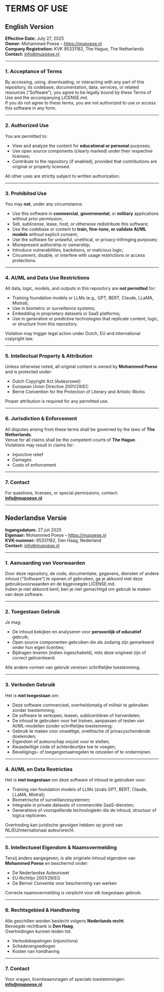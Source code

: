 # TERMS OF USE

## English Version

**Effective Date:** July 27, 2025  
**Owner:** Mohammed Poese – https://mupoese.nl  
**Company Registration:** KVK 95331182, The Hague, The Netherlands  
**Contact:** info@mupoese.nl

---

### 1. Acceptance of Terms

By accessing, using, downloading, or interacting with any part of this repository, its codebase, documentation, data, services, or related resources (“Software”), you agree to be legally bound by these Terms of Use and the accompanying LICENSE.md.  
If you do not agree to these terms, you are not authorized to use or access this software in any form.

---

### 2. Authorized Use

You are permitted to:
- View and analyze the content for **educational or personal** purposes;
- Use open source components (clearly marked) under their respective licenses;
- Contribute to the repository (if enabled), provided that contributions are original or properly licensed.

All other uses are strictly subject to written authorization.

---

### 3. Prohibited Use

You may **not**, under any circumstance:
- Use this software in **commercial**, **governmental**, or **military** applications without prior permission;
- Sell, sublicense, lease, host, or otherwise redistribute this software;
- Use the codebase or content to **train, fine-tune, or validate AI/ML models** without explicit consent;
- Use the software for unlawful, unethical, or privacy-infringing purposes;
- Misrepresent authorship or ownership;
- Introduce vulnerabilities, backdoors, or malicious logic;
- Circumvent, disable, or interfere with usage restrictions or access protections.

---

### 4. AI/ML and Data Use Restrictions

All data, logic, models, and outputs in this repository are **not permitted** for:
- Training foundation models or LLMs (e.g., GPT, BERT, Claude, LLaMA, Mistral);
- Use in biometric or surveillance systems;
- Embedding in proprietary datasets or SaaS platforms;
- Use in generative or predictive technologies that replicate content, logic, or structure from this repository.

Violation may trigger legal action under Dutch, EU and international copyright law.

---

### 5. Intellectual Property & Attribution

Unless otherwise noted, all original content is owned by **Mohammed Poese** and is protected under:
- Dutch Copyright Act (Auteurswet)
- European Union Directive 2001/29/EC
- Berne Convention for the Protection of Literary and Artistic Works

Proper attribution is required for any permitted use.

---

### 6. Jurisdiction & Enforcement

All disputes arising from these terms shall be governed by the laws of **The Netherlands**.  
Venue for all claims shall be the competent courts of **The Hague**.  
Violations may result in claims for:
- Injunctive relief
- Damages
- Costs of enforcement

---

### 7. Contact

For questions, licenses, or special permissions, contact:  
**info@mupoese.nl**

---

## Nederlandse Versie

**Ingangsdatum:** 27 juli 2025  
**Eigenaar:** Mohammed Poese – https://mupoese.nl  
**KVK-nummer:** 95331182, Den Haag, Nederland  
**Contact:** info@mupoese.nl

---

### 1. Aanvaarding van Voorwaarden

Door deze repository, de code, documentatie, gegevens, diensten of andere inhoud (“Software”) te openen of gebruiken, ga je akkoord met deze gebruiksvoorwaarden en de bijgevoegde LICENSE.md.  
Indien je niet akkoord bent, ben je niet gemachtigd om gebruik te maken van deze software.

---

### 2. Toegestaan Gebruik

Je mag:
- De inhoud bekijken en analyseren voor **persoonlijk of educatief** gebruik;
- Open source componenten gebruiken die als zodanig zijn gemarkeerd onder hun eigen licenties;
- Bijdragen leveren (indien ingeschakeld), mits deze origineel zijn of correct gelicentieerd.

Alle andere vormen van gebruik vereisen schriftelijke toestemming.

---

### 3. Verboden Gebruik

Het is **niet toegestaan** om:
- Deze software commercieel, overheidsmatig of militair te gebruiken zonder toestemming;
- De software te verkopen, leasen, sublicentiëren of herverdelen;
- De inhoud te gebruiken voor het trainen, aanpassen of testen van AI/ML-modellen zonder schriftelijke toestemming;
- Gebruik te maken voor onwettige, onethische of privacyschendende doeleinden;
- Eigendom of auteurschap onjuist voor te stellen;
- Kwaadwillige code of achterdeurtjes toe te voegen;
- Beveiligings- of toegangsmaatregelen te omzeilen of te ondermijnen.

---

### 4. AI/ML en Data Restricties

Het is **niet toegestaan** om deze software of inhoud te gebruiken voor:
- Training van foundation models of LLMs (zoals GPT, BERT, Claude, LLaMA, Mistral);
- Biometrische of surveillancesystemen;
- Integratie in private datasets of commerciële SaaS-diensten;
- Generatieve of voorspellende technologieën die de inhoud, structuur of logica repliceren.

Overtreding kan juridische gevolgen hebben op grond van NL/EU/internationaal auteursrecht.

---

### 5. Intellectueel Eigendom & Naamsvermelding

Tenzij anders aangegeven, is alle originele inhoud eigendom van **Mohammed Poese** en beschermd onder:
- De Nederlandse Auteurswet
- EU Richtlijn 2001/29/EG
- De Berner Conventie voor bescherming van werken

Correcte naamsvermelding is verplicht voor elk toegestaan gebruik.

---

### 6. Rechtsgebied & Handhaving

Alle geschillen worden beslecht volgens **Nederlands recht**.  
Bevoegde rechtbank is **Den Haag**.  
Overtredingen kunnen leiden tot:
- Verbodsbepalingen (injunctions)
- Schadevergoedingen
- Kosten van handhaving

---

### 7. Contact

Voor vragen, licentieaanvragen of speciale toestemmingen:  
**info@mupoese.nl**
